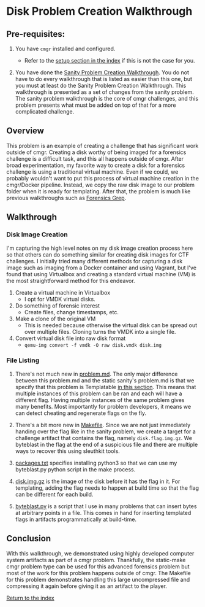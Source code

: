 # Disk Problem Creation Walkthrough


## Pre-requisites:

1. You have `cmgr` installed and configured.
    - Refer to the [setup section in the index](/README.md#setup)
      if this is not the case for you.

2. You have done the [Sanity Problem Creation Walkthrough](/example-problems/sanity-static-flag/README.md).
   You do not have to do every walkthrough that is listed as easier than this
   one, but you must at least do the Sanity Problem Creation Walkthrough. 
   This walkthrough is presented as a set of changes from the sanity problem.
   The sanity problem walkthrough is the core of cmgr challenges, and this 
   problem presents what must be added on top of that for a more complicated
   challenge.



## Overview

This problem is an example of creating a challenge that has significant work
outside of cmgr. Creating a disk worthy of being imaged for a forensics 
challenge is a difficult task, and this all happens outside of cmgr. After
broad experimentation, my favorite way to create a disk for a forensics
challenge is using a traditional virtual machine. Even if we could, we probably
wouldn't want to put this process of virtual machine creation in the
cmgr/Docker pipeline. Instead, we copy the raw disk image to our problem folder
when it is ready for templating. After that, the problem is much like previous
walkthroughs such as [Forensics Grep](/example-problems/forensics-grep/).



## Walkthrough


### Disk Image Creation

I'm capturing the high level notes on my disk image creation process here so
that others can do something similar for creating disk images for CTF challenges.
I initially tried many different methods for capturing a disk image such as
imaging from a Docker container and using Vagrant, but I've found that using
Virtualbox and creating a standard virtual machine (VM) is the most straightforward
method for this endeavor.

1. Create a virtual machine in Virtualbox
     - I opt for VMDK virtual disks.
2. Do something of forensic interest
     - Create files, change timestamps, etc.
3. Make a clone of the original VM
     - This is needed because otherwise the virtual disk can be spread out over
       multiple files. Cloning turns the VMDK into a single file.
4. Convert virtual disk file into raw disk format
     - `qemu-img convert -f vmdk -O raw disk.vmdk disk.img`


### File Listing

1. There's not much new in 
   [problem.md](/example-problems/forensics-disk/problem.md). The only major
   difference between this problem.md and the static sanity's problem.md is
   that we specify that this problem is Templatable
   [in this section](/example-problems/forensics-disk/problem.md#forensics-disk).
   This means that multiple instances of this problem can be ran and each will
   have a different flag. Having multiple instances of the same problem gives
   many benefits. Most importantly for problem developers, it means we can
   detect cheating and regenerate flags on the fly.

2. There's a bit more new in 
   [Makefile](/example-problems/forensics-disk/Makefile). Since we are not just
   immediately handing over the flag like in the sanity problem, we create a
   target for a challenge artifact that contains the flag, namely 
   `disk.flag.img.gz`. We byteblast in the flag at the end of a suspicious file
   and there are multiple ways to recover this using sleuthkit tools.

3. [packages.txt](/example-problems/forensics-disk/packages.txt) specifies
   installing python3 so that we can use my byteblast.py python script in the
   make process.

4. [disk.img.gz](/example-problems/forensics-disk/disk.img.gz) is the image of
   the disk before it has the flag in it. For templating, adding the flag needs
   to happen at build time so that the flag can be different for each build.

5. [byteblast.py](/example-problems/forensics-disk/byteblast.py) is a script
   that I use in many problems that can insert bytes at arbitrary points in a
   file. This comes in hand for inserting templated flags in artifacts 
   programmatically at build-time.


## Conclusion

With this walkthrough, we demonstrated using highly developed computer system
artifacts as part of a cmgr problem. Thankfully, the static-make cmgr problem
type can be used for this advanced forensics problem but most of the work for
this problem happens outside of cmgr. The Makefile for this problem
demonstrates handling this large uncompressed file and compressing it again
before giving it as an artifact to the player.

[Return to the index](/README.md#walkthroughs)

